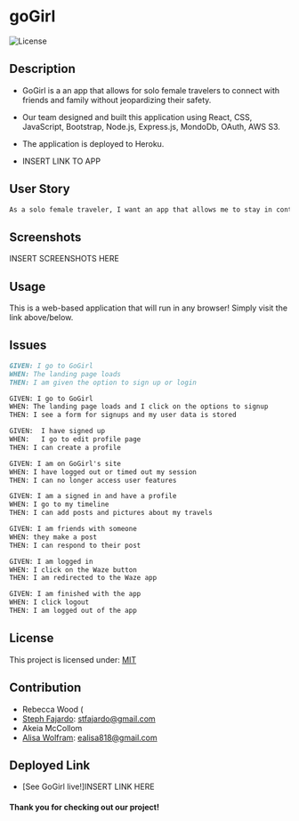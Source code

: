 # goGirl

![License](https://img.shields.io/badge/License-MIT-yellow)
## Description
* GoGirl is a an app that allows for solo female travelers to connect with friends and family without jeopardizing their safety.
* Our team designed and built this application using React, CSS, JavaScript, Bootstrap, Node.js, Express.js, MondoDb, OAuth, AWS S3.
* The application is deployed to Heroku. 

* INSERT LINK TO APP

## User Story

```md
As a solo female traveler, I want an app that allows me to stay in contact with friends and family without putting myself in danger.
```

## Screenshots

INSERT SCREENSHOTS HERE

## Usage

 This is a web-based application that will run in any browser! Simply visit the link above/below.

## Issues
```md
GIVEN: I go to GoGirl
WHEN: The landing page loads
THEN: I am given the option to sign up or login

GIVEN: I go to GoGirl
WHEN: The landing page loads and I click on the options to signup 
THEN: I see a form for signups and my user data is stored 

GIVEN:  I have signed up
WHEN:   I go to edit profile page
THEN: I can create a profile 

GIVEN: I am on GoGirl's site
WHEN: I have logged out or timed out my session
THEN: I can no longer access user features

GIVEN: I am a signed in and have a profile
WHEN: I go to my timeline
THEN: I can add posts and pictures about my travels

GIVEN: I am friends with someone
WHEN: they make a post 
THEN: I can respond to their post

GIVEN: I am logged in
WHEN: I click on the Waze button
THEN: I am redirected to the Waze app

GIVEN: I am finished with the app
WHEN: I click logout
THEN: I am logged out of the app
 ```

## License

This project is licensed under: [MIT](https://opensource.org/licenses/MIT)

## Contribution

* Rebecca Wood (
* [Steph Fajardo](https://github.com/stephtf): stfajardo@gmail.com
* Akeia McCollom
* [Alisa Wolfram](https://github.com/ealisa818): ealisa818@gmail.com
    
## Deployed Link

* [See GoGirl live!]INSERT LINK HERE
#### Thank you for checking out our project!
